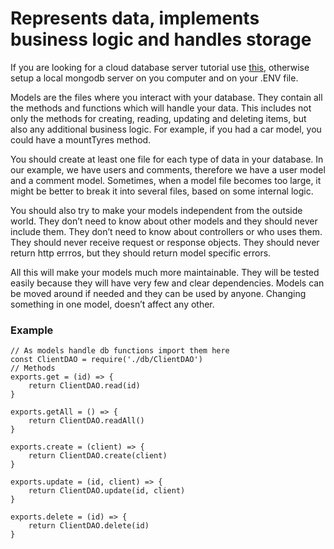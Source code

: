 # Represents data, implements business logic and handles storage

If you are looking for a cloud database server tutorial use [this](https://github.com/LuisTessaro/Express-Example/tree/master/cloud-db-tutorial), otherwise setup a local mongodb server on you computer and on your .ENV file.

Models are the files where you interact with your database. They contain all the methods and functions which will handle your data. This includes not only the methods for creating, reading, updating and deleting items, but also any additional business logic. For example, if you had a car model, you could have a mountTyres method.

You should create at least one file for each type of data in your database. In our example, we have users and comments, therefore we have a user model and a comment model. Sometimes, when a model file becomes too large, it might be better to break it into several files, based on some internal logic.

You should also try to make your models independent from the outside world. They don’t need to know about other models and they should never include them. They don’t need to know about controllers or who uses them. They should never receive request or response objects. They should never return http errros, but they should return model specific errors.

All this will make your models much more maintainable. They will be tested easily because they will have very few and clear dependencies. Models can be moved around if needed and they can be used by anyone. Changing something in one model, doesn’t affect any other.

### Example

```
// As models handle db functions import them here
const ClientDAO = require('./db/ClientDAO')
// Methods
exports.get = (id) => {
    return ClientDAO.read(id)
}

exports.getAll = () => {
    return ClientDAO.readAll()
}

exports.create = (client) => {
    return ClientDAO.create(client)
}

exports.update = (id, client) => {
    return ClientDAO.update(id, client)
}

exports.delete = (id) => {
    return ClientDAO.delete(id)
}
```